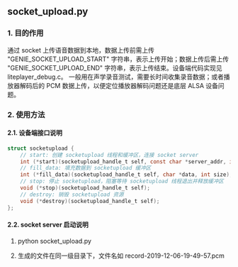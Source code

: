 ## socket_upload.py

### 1. 目的作用

通过 socket 上传语音数据到本地，数据上传前需上传 "GENIE_SOCKET_UPLOAD_START" 字符串，表示上传开始；数据上传后需上传 "GENIE_SOCKET_UPLOAD_END" 字符串，表示上传结束。设备端代码实现见 liteplayer_debug.c。
一般用在声学录音测试，需要长时间收集录音数据；或者播放器解码后的 PCM 数据上传，以便定位播放器解码问题还是底层 ALSA 设备问题。

### 2. 使用方法

#### 2.1. 设备端接口说明
``` c
struct socketupload {
    // start: 创建 socketupload 线程和缓冲区，连接 socket server
    int (*start)(socketupload_handle_t self, const char *server_addr, int server_port);
    // fill_data: 填充数据到 socketupload 缓冲区
    int (*fill_data)(socketupload_handle_t self, char *data, int size);
    // stop: 停止 socketupload，阻塞等待 socketupload 线程退出并释放缓冲区
    void (*stop)(socketupload_handle_t self);
    // destroy: 销毁 socketupload 资源
    void (*destroy)(socketupload_handle_t self);
};
```

#### 2.2. socket server 启动说明

1. python socket_upload.py

2. 生成的文件在同一级目录下，文件名如 record-2019-12-06-19-49-57.pcm

